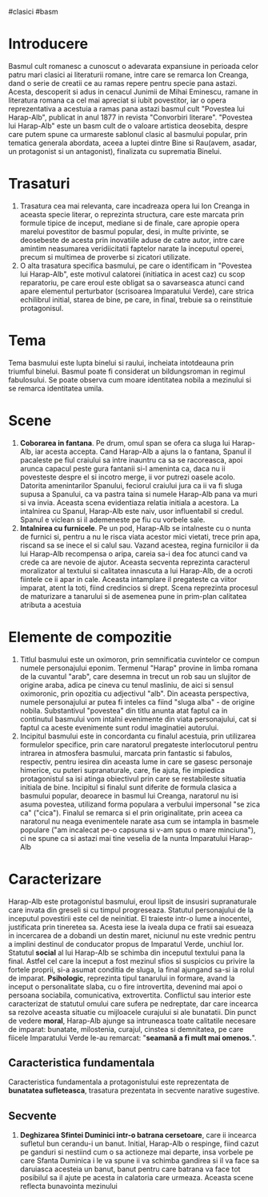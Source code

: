 #clasici #basm
# Introducere
Basmul cult romanesc a cunoscut o adevarata expansiune in perioada celor patru mari clasici ai literaturii romane, intre care se remarca Ion Creanga, dand o serie de creatii ce au ramas repere pentru specie pana astazi. Acesta, descoperit si adus in cenacul Junimii de Mihai Eminescu, ramane in literatura romana ca cel mai apreciat si iubit povestitor, iar o opera reprezentativa a acestuia a ramas pana astazi basmul cult "Povestea lui Harap-Alb", publicat in anul 1877 in revista "Convorbiri literare".
"Povestea lui Harap-Alb" este un basm cult de o valoare artistica deosebita, despre care putem spune ca urmareste sablonul clasic al basmului popular, prin tematica generala abordata, aceea a luptei dintre Bine si Rau(avem, asadar, un protagonist si un antagonist), finalizata cu suprematia Binelui.
# Trasaturi
1. Trasatura cea mai relevanta, care incadreaza opera lui Ion Creanga in aceasta specie literar, o reprezinta structura, care este marcata prin formule tipice de inceput, mediane si de finale, care apropie opera marelui povestitor de basmul popular, desi, in multe privinte, se deosebeste de acesta prin inovatiile aduse de catre autor, intre care amintim neasumarea veridiicitatii faptelor narate la inceputul operei, precum si multimea de proverbe si zicatori utilizate.
2. O alta trasatura specifica basmului, pe care o identificam in "Povestea lui Harap-Alb", este motivul calatorei (initiatica in acest caz) cu scop reparatoriu, pe care eroul este obligat sa o savarseasca atunci cand apare elementul perturbator (scrisoarea Imparatului Verde), care strica echilibrul initial, starea de bine, pe care, in final, trebuie sa o reinstituie protagonisul.
# Tema
Tema basmului este lupta binelui si raului, incheiata intotdeauna prin triumful binelui. Basmul poate fi considerat un bildungsroman in regimul fabulosului. Se poate observa cum moare identitatea nobila a mezinului si se remarca identitatea umila.
# Scene
1. **Coborarea in fantana**. Pe drum, omul span se ofera ca sluga lui Harap-Alb, iar acesta accepta. Cand Harap-Alb a ajuns la o fantana, Spanul il pacaleste pe fiul craiului sa intre inauntru ca sa se racoreasca, apoi arunca capacul peste gura fantanii si-l ameninta ca, daca nu ii povesteste despre el si incotro merge, ii vor putrezi oasele acolo. Datorita amenintarilor Spanului, feciorul craiului jura ca ii va fi sluga supusa a Spanului, ca va pastra taina si numele Harap-Alb pana va muri si va invia. Aceasta scena evidentiaza relatia initiala a acestora. La intalnirea cu Spanul, Harap-Alb este naiv, usor influentabil si credul. Spanul e viclean si il ademeneste pe fiu cu vorbele sale.
2. **Intalnirea cu furnicele**. Pe un pod, Harap-Alb se intalneste cu o nunta de furnici si, pentru a nu le risca viata acestor mici vietati, trece prin apa, riscand sa se inece el si calul sau. Vazand acestea, regina furnicilor ii da lui Harap-Alb recompensa o aripa, careia sa-i dea foc atunci cand va crede ca are nevoie de ajutor. Aceasta secventa reprezinta caracterul moralizator al textului si calitatea innascuta a lui Harap-Alb, de a ocroti fiintele ce ii apar in cale. Aceasta intamplare il pregateste ca viitor imparat, atent la toti, fiind credincios si drept. Scena reprezinta procesul de maturizare a tanarului si de asemenea pune in prim-plan calitatea atributa a acestuia
# Elemente de compozitie
1. Titlul basmului este un oximoron, prin semnificatia cuvintelor ce compun numele personajului eponim. Termenul "Harap" provine in limba romana de la cuvantul "arab", care desemna in trecut un rob sau un slujitor de origine araba, adica pe cineva cu tenul masliniu, de aici si sensul oximoronic, prin opozitia cu adjectivul "alb". Din aceasta perspectiva, numele personajului ar putea fi inteles ca fiind "sluga alba" - de origine nobila. Substantivul "povestea" din titlu anunta atat faptul ca in continutul basmului vom intalni evenimente din viata personajului, cat si faptul ca aceste evenimente sunt rodul imaginatiei autorului.
2. Incipitul basmului este in concordanta cu finalul acestuia, prin utilizarea formulelor specifice, prin care naratorul pregateste interlocutorul pentru intrarea in atmosfera basmului, marcata prin fantastic si fabulos, respectiv, pentru iesirea din aceasta lume in care se gasesc personaje himerice, cu puteri supranaturale, care, fie ajuta, fie impiedica protagonistul sa isi atinga obiectivul prin care se restabileste situatia initiala de bine. Incipitul si finalul sunt diferite de formula clasica a basmului popular, deoarece in basmul lui Creanga, naratorul nu isi asuma povestea, utilizand forma populara a verbului impersonal "se zica ca" ("cica"). Finalul se remarca si el prin originalitate, prin aceea ca naratorul nu neaga evenimentele narate asa cum se intampla in basmele populare ("am incalecat pe-o capsuna si v-am spus o mare minciuna"), ci ne spune ca si astazi mai tine veselia de la nunta Imparatului Harap-Alb
# Caracterizare
Harap-Alb este protagonistul basmului, eroul lipsit de insusiri supranaturale care invata din greseli si cu timpul progreseaza. Statutul personajului de la inceputul povestirii este cel de neinitiat. El traieste intr-o lume a inocentei, justificata prin tineretea sa. Acesta iese la iveala dupa ce fratii sai esueaza in incercarea de a dobandi un destin maret, niciunul nu este vrednic pentru a implini destinul de conducator propus de Imparatul Verde, unchiul lor. Statutul **social** al lui Harap-Alb se schimba din inceputul textului pana la final. Astfel cel care la inceput a fost mezinul sfios si suspicios cu privire la fortele proprii, si-a asumat conditia de sluga, la final ajungand sa-si ia rolul de imparat. **Psihologic**, reprezinta tipul tanarului in formare, avand la inceput o personalitate slaba, cu o fire introvertita, devenind mai apoi o persoana sociabila, comunicativa, extrovertita. Conflictul sau interior este caracterizat de statutul omului care sufera pe nedreptate, dar care incearca sa rezolve aceasta situatie cu mijloacele curajului si ale bunatatii. Din punct de vedere **moral**, Harap-Alb ajunge sa intruneasca toate calitatile necesare de imparat: bunatate, milostenia, curajul, cinstea si demnitatea, pe care fiicele Imparatului Verde le-au remarcat: "**seamană a fi mult mai omenos.**".
## Caracteristica fundamentala
Caracteristica fundamentala a protagonistului este reprezentata de **bunatatea sufleteasca**, trasatura prezentata in secvente narative sugestive.
## Secvente
1. **Deghizarea Sfintei Duminici intr-o batrana cersetoare**, care ii incearca sufletul bun cerandu-i un banut. Initial, Harap-Alb o respinge, fiind cazut pe ganduri si nestiind cum o sa actioneze mai departe, insa vorbele pe care Sfanta Duminica i le va spune ii va schimba gandirea si il va face sa daruiasca acesteia un banut, banut pentru care batrana va face tot posibilul sa il ajute pe acesta in calatoria care urmeaza. Aceasta scene reflecta bunavointa mezinului
